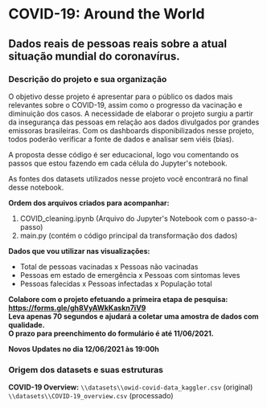 # COVID-19: Around the World 

## Dados reais de pessoas reais sobre a atual situação mundial do coronavírus.

### Descrição do projeto e sua organização

O objetivo desse projeto é apresentar para o público os dados mais relevantes sobre o COVID-19, assim como o progresso da vacinação e diminuição dos casos. A necessidade de elaborar o projeto surgiu a partir da insegurança das pessoas em relação aos dados divulgados por grandes emissoras brasileiras. Com os dashboards disponibilizados nesse projeto, todos poderão verificar a fonte de dados e analisar sem viéis (bias).

<p>A proposta desse código é ser educacional, logo vou comentando os passos que estou fazendo em cada célula do Jupyter's notebook.</p>
<p>As fontes dos datasets utilizados nesse projeto você encontrará no final desse notebook.</p>

**Ordem dos arquivos criados para acompanhar:**

1. COVID_cleaning.ipynb (Arquivo do Jupyter's Notebook com o passo-a-passo)
2. main.py (contém o código principal da transformação dos dados)

**Dados que vou utilizar nas visualizações:**

- Total de pessoas vacinadas x Pessoas não vacinadas
- Pessoas em estado de emergência x Pessoas com sintomas leves
- Pessoas falecidas x Pessoas infectadas x População total

**Colabore com o projeto efetuando a primeira etapa de pesquisa: https://forms.gle/gh8VyAWkKaskn7iV9 <br />
Leva apenas 70 segundos e ajudará a coletar uma amostra de dados com qualidade. <br />
O prazo para preenchimento do formulário é até 11/06/2021.**  <p>
**Novos Updates no dia 12/06/2021 às 19:00h**

### Origem dos datasets e suas estruturas

**COVID-19 Overview:** ```\\datasets\\owid-covid-data_kaggler.csv``` (original) <br />
```\\datasets\\COVID-19_overview.csv``` (processado) 